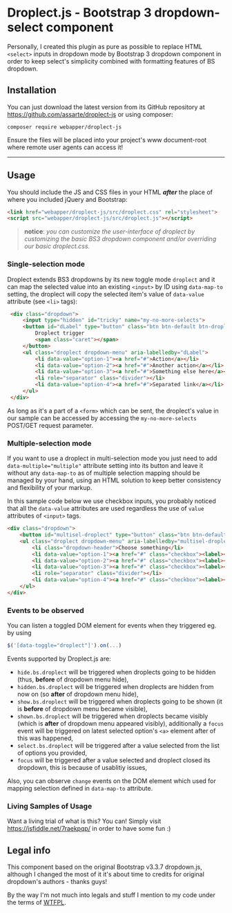 # Droplect.js - Bootstrap 3 dropdown-select component

Personally, I created this plugin as pure as possible to replace HTML `<select>` inputs in dropdown mode by Bootstrap 3 dropdown component in order to keep select's simplicity combined with formatting features of BS dropdown.

## Installation
You can just download the latest version from its GitHub repository at https://github.com/assarte/droplect-js or using composer:
```
composer require webapper/droplect-js
```

Ensure the files will be placed into your project's www document-root where remote user agents can access it!

----------
## Usage

You should include the JS and CSS files in your HTML ***after*** the place of where you included jQuery and Bootstrap:
```html
<link href="webapper/droplect-js/src/droplect.css" rel="stylesheet">
<script src="webapper/droplect-js/src/droplect.js"></script>
```
> **notice**: *you can customize the user-interface of droplect by customizing the basic BS3 dropdown component and/or overriding our basic droplect.css.*

### Single-selection mode

Droplect extends BS3 dropdowns by its new toggle mode `droplect` and it can map the selected value into an existing `<input>` by ID using `data-map-to` setting, the droplect will copy the selected item's value of `data-value` attribute (see `<li>` tags):

```html
 <div class="dropdown">
     <input type="hidden" id="tricky" name="my-no-more-selects">
     <button id="dLabel" type="button" class="btn btn-default btn-droplect" data-toggle="droplect" data-map-to="tricky" aria-haspopup="true" aria-expanded="false">
         Droplect trigger
         <span class="caret"></span>
     </button>
     <ul class="droplect dropdown-menu" aria-labelledby="dLabel">
         <li data-value="option-1"><a href="#">Action</a></li>
         <li data-value="option-2"><a href="#">Another action</a></li>
         <li data-value="option-3"><a href="#">Something else here</a></li>
         <li role="separator" class="divider"></li>
         <li data-value="option-4"><a href="#">Separated link</a></li>
     </ul>
 </div>
```
As long as it's a part of a `<form>` which can be sent, the droplect's value in our sample can be accessed by accessing the `my-no-more-selects` POST/GET request parameter.

### Multiple-selection mode
If you want to use a droplect in multi-selection mode you just need to add `data-multiple="multiple"` attribute setting into its button and leave it without any `data-map-to` as of multiple selection mapping should be managed by your hand, using an HTML solution to keep better consistency and flexibility of your markup.

In this sample code below we use checkbox inputs, you probably noticed that all the `data-value` attributes are used regardless the use of `value` attributes of `<input>` tags.
```html
<div class="dropdown">
	<button id="multisel-droplect" type="button" class="btn btn-default btn-droplect form-control" data-toggle="droplect" data-multiple="multiple" aria-haspopup="true" aria-expanded="false">Combine my options! <span class="caret"></span></button>
	<ul class="droplect dropdown-menu" aria-labelledby="multisel-droplect">
		<li class="dropdown-header">Choose something</li>
		<li data-value="option-1"><a href="#" class="checkbox"><label><input type="checkbox" name="multisel[]" value="option-1">Action</label></a></li>
		<li data-value="option-2"><a href="#" class="checkbox"><label><input type="checkbox" name="multisel[]" value="option-2">Another action</label></a></li>
		<li data-value="option-3"><a href="#" class="checkbox"><label><input type="checkbox" name="multisel[]" value="option-3">Something else here</label></a></li>
	    <li role="separator" class="divider"></li>
	    <li data-value="option-4"><a href="#" class="checkbox"><label><input type="checkbox" name="multisel[]" value="option-4">Separated link</label></a></li>
	</ul>
</div>
```

### Events to be observed

You can listen a toggled DOM element for events when they triggered eg. by using
```javascript
$('[data-toggle="droplect"]').on(...)
```

Events supported by Droplect.js are:

- `hide.bs.droplect` will be triggered when droplects going to be hidden (thus, **before** of dropdown menu hide),
- `hidden.bs.droplect` will be triggered when droplects are hidden from now on (so **after** of dropdown menu hide),
- `show.bs.droplect` will be triggered when droplects going to be shown (it is **before** of dropdown menu became visible),
- `shown.bs.droplect` will be triggered when droplects became visibly (which is **after** of dropdown menu appeared visibly), additionally a `focus` event will be triggered on latest selected option's `<a>` element after of this was happened,
- `select.bs.droplect` will be triggered after a value selected from the list of options you provided,
- `focus` will be triggered after a value selected and droplect closed its dropdown, this is because of usablitiy issues,

Also, you can observe `change` events on the DOM element which used for mapping selection defined in `data-map-to` attribute.

### Living Samples of Usage
Want a living trial of what is this? You can! Simply visit https://jsfiddle.net/7raekpqp/ in order to have some fun :)

## Legal info
This component based on the original Bootstrap v3.3.7 dropdown.js, although I changed the most of it it's about time to credits for original dropdown's authors - thanks guys!

By the way I'm not much into legals and stuff I mention to my code under the terms of [WTFPL](http://www.wtfpl.net/).